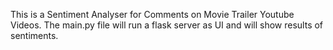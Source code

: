 This is a Sentiment Analyser for Comments on Movie Trailer Youtube Videos. The main.py file will run a flask server as UI and will show results of sentiments.
